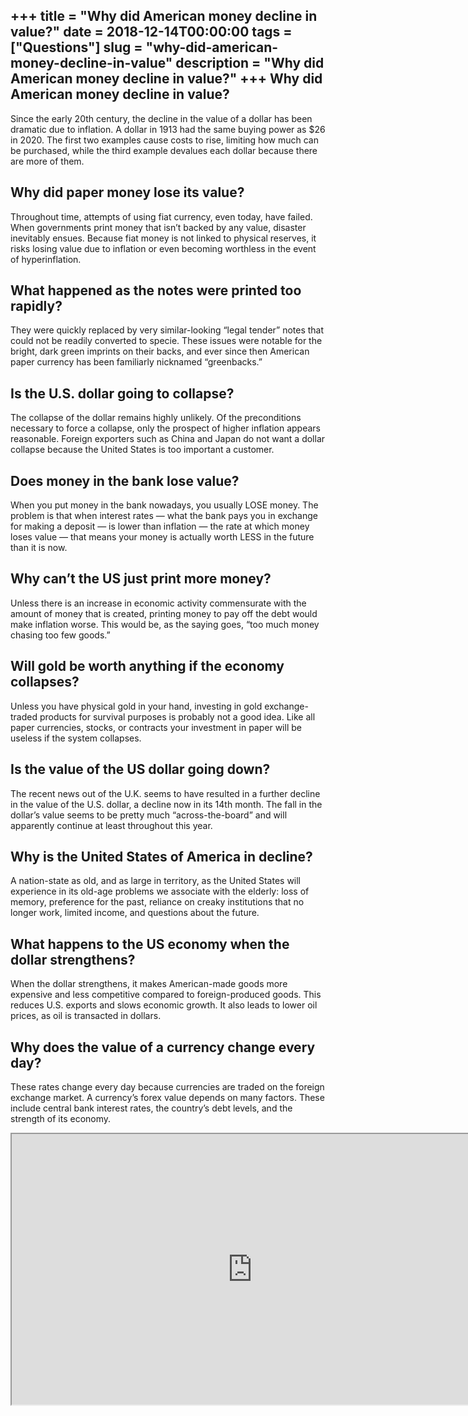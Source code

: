+++
title = "Why did American money decline in value?"
date = 2018-12-14T00:00:00
tags = ["Questions"]
slug = "why-did-american-money-decline-in-value"
description = "Why did American money decline in value?"
+++
Why did American money decline in value?
----------------------------------------

Since the early 20th century, the decline in the value of a dollar has been dramatic due to inflation. A dollar in 1913 had the same buying power as $26 in 2020. The first two examples cause costs to rise, limiting how much can be purchased, while the third example devalues each dollar because there are more of them.

Why did paper money lose its value?
-----------------------------------

Throughout time, attempts of using fiat currency, even today, have failed. When governments print money that isn’t backed by any value, disaster inevitably ensues. Because fiat money is not linked to physical reserves, it risks losing value due to inflation or even becoming worthless in the event of hyperinflation.

What happened as the notes were printed too rapidly?
----------------------------------------------------

They were quickly replaced by very similar-looking “legal tender” notes that could not be readily converted to specie. These issues were notable for the bright, dark green imprints on their backs, and ever since then American paper currency has been familiarly nicknamed “greenbacks.”

Is the U.S. dollar going to collapse?
-------------------------------------

The collapse of the dollar remains highly unlikely. Of the preconditions necessary to force a collapse, only the prospect of higher inflation appears reasonable. Foreign exporters such as China and Japan do not want a dollar collapse because the United States is too important a customer.

Does money in the bank lose value?
----------------------------------

When you put money in the bank nowadays, you usually LOSE money. The problem is that when interest rates — what the bank pays you in exchange for making a deposit — is lower than inflation — the rate at which money loses value — that means your money is actually worth LESS in the future than it is now.

Why can’t the US just print more money?
---------------------------------------

Unless there is an increase in economic activity commensurate with the amount of money that is created, printing money to pay off the debt would make inflation worse. This would be, as the saying goes, “too much money chasing too few goods.”

Will gold be worth anything if the economy collapses?
-----------------------------------------------------

Unless you have physical gold in your hand, investing in gold exchange-traded products for survival purposes is probably not a good idea. Like all paper currencies, stocks, or contracts your investment in paper will be useless if the system collapses.

Is the value of the US dollar going down?
-----------------------------------------

The recent news out of the U.K. seems to have resulted in a further decline in the value of the U.S. dollar, a decline now in its 14th month. The fall in the dollar’s value seems to be pretty much “across-the-board” and will apparently continue at least throughout this year.

Why is the United States of America in decline?
-----------------------------------------------

A nation-state as old, and as large in territory, as the United States will experience in its old-age problems we associate with the elderly: loss of memory, preference for the past, reliance on creaky institutions that no longer work, limited income, and questions about the future.

What happens to the US economy when the dollar strengthens?
-----------------------------------------------------------

When the dollar strengthens, it makes American-made goods more expensive and less competitive compared to foreign-produced goods. This reduces U.S. exports and slows economic growth. It also leads to lower oil prices, as oil is transacted in dollars.

Why does the value of a currency change every day?
--------------------------------------------------

These rates change every day because currencies are traded on the foreign exchange market. A currency’s forex value depends on many factors. These include central bank interest rates, the country’s debt levels, and the strength of its economy.

<iframe allow="accelerometer; autoplay; clipboard-write; encrypted-media; gyroscope; picture-in-picture" allowfullscreen="" class="__youtube_prefs__  epyt-is-override  no-lazyload" data-no-lazy="1" data-origheight="433" data-origwidth="770" data-skipgform_ajax_framebjll="" height="433" id="_ytid_95351" loading="lazy" src="https://www.youtube.com/embed/tFkbT_-58ds?enablejsapi=1&autoplay=0&cc_load_policy=0&cc_lang_pref=&iv_load_policy=1&loop=0&modestbranding=0&rel=1&fs=1&playsinline=0&autohide=2&theme=dark&color=red&controls=1&" title="YouTube player" width="770"></iframe>